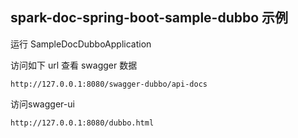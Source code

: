 ## spark-doc-spring-boot-sample-dubbo 示例

运行 SampleDocDubboApplication

访问如下 url 查看 swagger 数据

```
http://127.0.0.1:8080/swagger-dubbo/api-docs
```

访问swagger-ui

```
http://127.0.0.1:8080/dubbo.html
```
